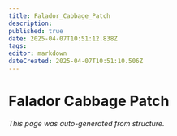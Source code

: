 ```yaml
---
title: Falador_Cabbage_Patch
description: 
published: true
date: 2025-04-07T10:51:12.838Z
tags: 
editor: markdown
dateCreated: 2025-04-07T10:51:10.506Z
---
```


# Falador Cabbage Patch

*This page was auto-generated from structure.*